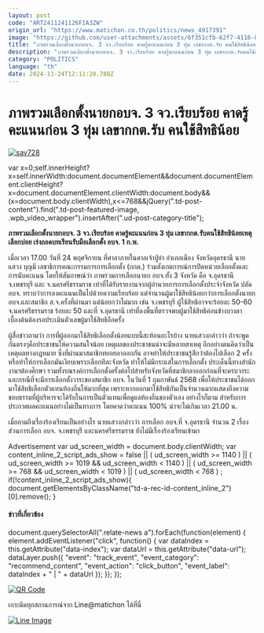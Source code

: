 ```yaml
---
layout: post
code: "ART2411241126FIA3ZW"
origin_url: "https://www.matichon.co.th/politics/news_4917391"
image: "https://github.com/user-attachments/assets/6f351cfb-62f7-4116-8fcd-195301996993"
title: "ภาพรวมเลือกตั้งนายกอบจ. 3 จว.เรียบร้อย คาดรู้คะแนนก่อน 3 ทุ่ม เลขากกต.รับ คนใช้สิทธิน้อย"
description: "ภาพรวมเลือกตั้งนายกอบจ. 3 จว.เรียบร้อย คาดรู้คะแนนก่อน 3 ทุ่ม เลขากกต.รับคนใช้สิทธิน้อยเหตุเลือกบ่อย เร่งถอดบทเรียนรับมือเลือกตั้งอบจ. 1 ก.พ."
category: "POLITICS"
language: "th"
date: 2024-11-24T12:11:28.788Z
---
```


# ภาพรวมเลือกตั้งนายกอบจ. 3 จว.เรียบร้อย คาดรู้คะแนนก่อน 3 ทุ่ม เลขากกต.รับ คนใช้สิทธิน้อย

[![](https://www.matichon.co.th/wp-content/uploads/2024/11/sav728.jpg "sav728")](https://www.matichon.co.th/wp-content/uploads/2024/11/sav728.jpg)

var x=0;self.innerHeight?x=self.innerWidth:document.documentElement&&document.documentElement.clientHeight?x=document.documentElement.clientWidth:document.body&&(x=document.body.clientWidth),x<=768&&jQuery(".td-post-content").find(".td-post-featured-image, .wpb\_video\_wrapper").insertAfter(".ud-post-category-title");

**ภาพรวมเลือกตั้งนายกอบจ. 3 จว.เรียบร้อย คาดรู้คะแนนก่อน 3 ทุ่ม เลขากกต.รับคนใช้สิทธิน้อยเหตุเลือกบ่อย เร่งถอดบทเรียนรับมือเลือกตั้ง อบจ. 1 ก.พ.**

เมื่อเวลา 17.00 วันที่ 24 พฤศจิกายน ที่ศาลาภายในศาลเจ้าปู่ย่า อำเภอเมือง จังหวัดอุดรธานี นายแสวง บุญมี เลขาธิการคณะกรรมการการเลือกตั้ง (กกต.) ร่วมสังเกตการณ์การปิดหน่วยเลือกตั้งและการนับคะแนน โดยให้สัมภาษณ์ว่า ภาพรวมการเลือกนายก อบจ.ทั้ง 3 จังหวัด คือ จ.อุดรธานี จ.เพชรบุรี และ จ.นครศรีธรรมราช เท่าที่ได้รับรายงานจากผู้อำนวยการการเลือกตั้งประจำจังหวัด ปลัด อบจ. ทราบว่าการลงคะแนนเป็นไปด้วยความเรียบร้อย แต่จำนวนผู้มาใช้สิทธิน้อยกว่าการเลือกตั้งนายก อบจ.และสมาชิก ส.จ.ครั้งที่ผ่านมา แต่น้อยกว่าไม่มาก เช่น จ.เพชรบุรี ผู้ใช้สิทธิอาจจะร้อยละ 50-60 จ.นครศรีธรรมราช ร้อยละ 50 และที่ จ.อุดรธานี เท่าที่ลงพื้นที่ตรวจพบผู้มาใช้สิทธิค่อนข้างบางตา เบื้องต้นต้องรอประเมินตัวเลขผู้มาใช้สิทธิอีกครั้ง

ผู้สื่อข่าวถามว่า การที่ผู้ออกมาใช้สิทธิเลือกตั้งน้อยแบบนี้สะท้อนอะไรบ้าง นายแสวงกล่าวว่า ถ้าจะพูดกันตรงๆคือประชาชนให้ความสนใจน้อย เหตุผลของประชาชนน่าจะมีหลายสาเหตุ อีกอย่างตนคิดว่าเป็นเหตุผลทางกฎหมาย ซึ่งที่ผ่านมาสมาชิกทยอยลาออกกัน อาจทำให้ประชาชนรู้สึกว่าต้องไปเลือก 2 ครั้ง หรือทำให้การเลือกมันเงียบเพราะเลือกทีละจังหวัด ทำให้ไม่มีกระแสในการเลือกตั้ง ประเด็นนี้ทางสำนักงานฯต้องศึกษา รวมทั้งรณรงค์การเลือกตั้งครั้งต่อไปสำหรับจังหวัดที่สมาชิกลาออกก่อนที่จะครบวาระและกรณีที่จะมีการเลือกตั้งวาระของสมาชิก อบจ. ในวันที่ 1 กุมภาพันธ์ 2568 เพื่อให้ประชาชนได้ออกมาใช้สิทธิเลือกตัวแทนท้องถิ่นให้มากที่สุด เพราะหากออกมาใช้สิทธิกันเป็นจำนวนมากแสดงถึงความชอบธรรมที่ผู้บริหารจะได้รับในการเป็นตัวแทนเพื่อดูแลท้องถิ่นของตัวเอง อย่างไรก็ตาม สำหรับการประกาศผลคะแนนอย่างไม่เป็นทางการ โดยคาดว่าคะแนน 100% น่าจะไม่เกินเวลา 21.00 น.

เมื่อถามถึงเรื่องร้องเรียนเป็นอย่างไร นายแสวงกล่าวว่า การเลือก อบจ.ที่ จ.อุดรธานี จำนวน 2 เรื่อง ส่วนการเลือก อบจ. จ.เพชรบุรี และนครศรีธรรมราช ยังไม่มีเรื่องร้องเรียนเข้ามา

Advertisement var ud\_screen\_width = document.body.clientWidth; var content\_inline\_2\_script\_ads\_show = false || ( ud\_screen\_width >= 1140 ) || ( ud\_screen\_width >= 1019 && ud\_screen\_width < 1140 ) || ( ud\_screen\_width >= 768 && ud\_screen\_width < 1019 ) || ( ud\_screen\_width < 768 ) ; if(!content\_inline\_2\_script\_ads\_show){ document.getElementsByClassName("td-a-rec-id-content\_inline\_2")\[0\].remove(); }

#### ข่าวที่เกี่ยวข้อง

document.querySelectorAll(".relate-news a").forEach(function(element) { element.addEventListener("click", function() { var dataIndex = this.getAttribute("data-index"); var dataUrl = this.getAttribute("data-url"); dataLayer.push({ "event": "track\_event", "event\_category": "recommend\_content", "event\_action": "click\_button", "event\_label": dataIndex + " | " + dataUrl }); }); });

[![QR Code](https://www.matichon.co.th/wp-content/uploads/2023/07/wob1371z.jpg)](https://lin.ee/ht0nDxX)

เกาะติดทุกสถานการณ์จาก Line@matichon ได้ที่นี่

[![Line Image](https://www.matichon.co.th/wp-content/uploads/2023/07/th.png)](https://lin.ee/ht0nDxX)